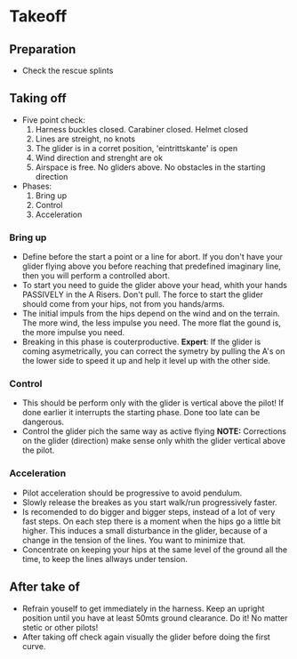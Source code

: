 # Takeoff

## Preparation
* Check the rescue splints


## Taking off
* Five point check:
    1. Harness buckles closed. Carabiner closed. Helmet closed
    2. Lines are streight, no knots
    3. The glider is in a corret position, 'eintrittskante' is open
    4. Wind direction and strenght are ok
    5. Airspace is free. No gliders above. No obstacles in the starting direction
* Phases:
    1. Bring up
    2. Control
    3. Acceleration

### Bring up
* Define before the start a point or a line for abort. If you don't have your glider flying above you before reaching that predefined imaginary line, then you will perform a controlled abort.
* To start you need to guide the glider above your head, whith your hands PASSIVELY in the A Risers. Don't pull.
The force to start the glider should come from your hips, not from you hands/arms.
* The initial impuls from the hips depend on the wind and on the terrain. The more wind, the less impulse you need. The more flat the gound is, the more impulse you need.
* Breaking in this phase is couterproductive.
**Expert**: If the glider is coming asymetrically, you can correct the symetry by pulling the A's on the lower side to speed it up and help it level up with the other side.

### Control
* This should be perform only with the glider is vertical above the pilot! If done earlier it interrupts the starting phase. Done too late can be dangerous.
* Control the glider pich the same way as active flying
**NOTE:** Corrections on the glider (direction) make sense only whith the glider vertical above the pilot.

### Acceleration
* Pilot acceleration should be progressive to avoid pendulum. 
* Slowly release the breakes as you start walk/run progressively faster.
* Is recomended to do bigger and bigger steps, instead of a lot of very fast steps. On each step there is a moment when the hips go a little bit higher. This induces a small disturbance in the glider, because of a change in the tension of the lines. You want to minimize that.
* Concentrate on keeping your hips at the same level of the ground all the time, to keep the lines allways under tension.

## After take of
* Refrain youself to get immediately in the harness. Keep an upright position until you have at least 50mts ground clearance. Do it! No matter stetic or other pilots!
* After taking off check again visually the glider before doing the first curve.
